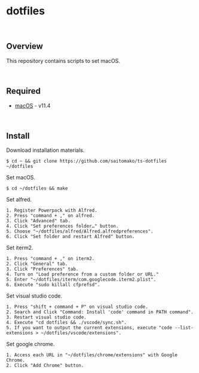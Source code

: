 # dotfiles

&emsp;
## Overview

This repository contains scripts to set macOS.

&emsp;

## Required

- [macOS](https://www.apple.com/jp/macos/big-sur/) - v11.4

&emsp;

## Install

Download installation materials.

```shell
$ cd ~ && git clone https://github.com/saitomako/ts-dotfiles ~/dotfiles
```

Set macOS.

```shell
$ cd ~/dotfiles && make
```

Set alfred.


```
1. Register Powerpack with Alfred.
2. Press "command + ," on alfred.
3. Click "Advanced" tab.
4. Click "Set preferences folder…" button.
5. Choose "~/dotfiles/alfred/Alfred.alfredpreferences".
6. Click "Set folder and restart Alfred" button.
```

Set iterm2.


```
1. Press "command + ," on iterm2.
2. Click "General" tab.
3. Click "Preferences" tab.
4. Turn on "Load preference from a custom folder or URL."
5. Enter "~/dotfiles/iterm/com.googlecode.iterm2.plist".
6. Execute "sudo killall cfprefsd".
```

Set visual studio code.

```
1. Press "shift + command + P" on visual studio code.
2. Search and Click "Command: Install 'code' command in PATH command".
3. Restart visual studio code.
4. Execute "cd dotfiles && ./vscode/sync.sh".
5. If you want to output the current extensions, execute "code --list-extensions > ~/dotfiles/vscode/extensions".
```

Set google chrome.

```
1. Access each URL in "~/dotfiles/chrome/extensions" with Google Chrome.
2. Click "Add Chrome" button.
```
